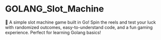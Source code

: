# GOLANG_Slot_Machine
🎰 A simple slot machine game built in Go! Spin the reels and test your luck with randomized outcomes, easy-to-understand code, and a fun gaming experience. Perfect for learning Golang basics!
